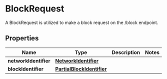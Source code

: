 

# BlockRequest

A BlockRequest is utilized to make a block request on the /block endpoint.
## Properties

Name | Type | Description | Notes
------------ | ------------- | ------------- | -------------
**networkIdentifier** | [**NetworkIdentifier**](NetworkIdentifier.md) |  | 
**blockIdentifier** | [**PartialBlockIdentifier**](PartialBlockIdentifier.md) |  | 



